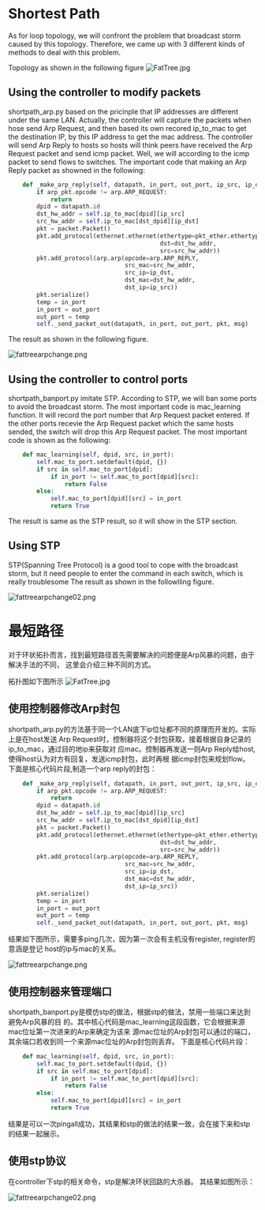 # Shortest Path
As for loop topology, we will confront the problem that broadcast storm caused by this topology.
Therefore, we came up with 3 different kinds of methods to deal with this problem.

Topology as shown in the following figure
![FatTree.jpg](https://github.com/hughesmiao/study_sdn/blob/master/shortpath/controller/images/FatTree.jpg)

## Using the controller to modify packets
shortpath_arp.py based on the pricinple that IP addresses are different under the same LAN. Actually, the controller
will capture the packets when hose send Arp Request, and then based its own recored ip_to_mac to get the destination IP,
by this IP address to get the mac address. The controller will send Arp Reply to hosts so hosts will think peers have received
the Arp Request packet and send icmp packet. Well, we will according to the icmp packet to send flows to switches.
The important code that making an Arp Reply packet as showned in the following:
``` python
    def _make_arp_reply(self, datapath, in_port, out_port, ip_src, ip_dst, pkt_ether, dst_dpid, arp_pkt, msg):
        if arp_pkt.opcode != arp.ARP_REQUEST:
            return
        dpid = datapath.id
        dst_hw_addr = self.ip_to_mac[dpid][ip_src]
        src_hw_addr = self.ip_to_mac[dst_dpid][ip_dst]
        pkt = packet.Packet()
        pkt.add_protocol(ethernet.ethernet(ethertype=pkt_ether.ethertype,
                                           dst=dst_hw_addr,
                                           src=src_hw_addr))
        pkt.add_protocol(arp.arp(opcode=arp.ARP_REPLY,
                                 src_mac=src_hw_addr,
                                 src_ip=ip_dst,
                                 dst_mac=dst_hw_addr,
                                 dst_ip=ip_src))
        pkt.serialize()
        temp = in_port
        in_port = out_port
        out_port = temp
        self._send_packet_out(datapath, in_port, out_port, pkt, msg)
```
The result as shown in the following figure.

![fattreearpchange.png](https://github.com/hughesmiao/study_sdn/blob/master/shortpath/controller/images/fattreearpchange.png)

## Using the controller to control ports
shortpath_banport.py imitate STP. According to STP, we will ban some ports to avoid the broadcast storm.
The most important code is mac_learning function. It will record the port number that Arp Request packet entered.
If the other ports recevie the Arp Request packet which the same hosts sended, the switch will drop this Arp Request packet.
The most important code is shown as the following:
```python
    def mac_learning(self, dpid, src, in_port):
        self.mac_to_port.setdefault(dpid, {})
        if src in self.mac_to_port[dpid]:
            if in_port != self.mac_to_port[dpid][src]:
                return False
        else:
            self.mac_to_port[dpid][src] = in_port
            return True
```
The result is same as the STP result, so it will show in the STP section.

## Using STP
STP(Spanning Tree Protocol) is a good tool to cope with the broadcast storm, but it need people to enter the command in each switch, which is really troublesome
The result as shown in the followlling figure.

![fattreearpchange02.png](https://github.com/hughesmiao/study_sdn/blob/master/shortpath/controller/images/fattreearpchange02.png)


# 最短路径
对于环状拓扑而言，找到最短路径首先需要解决的问题便是Arp风暴的问题，由于解决手法的不同，
这里会介绍三种不同的方式。

拓扑图如下图所示
![FatTree.jpg](https://github.com/hughesmiao/study_sdn/blob/master/shortpath/controller/images/FatTree.jpg)

## 使用控制器修改Arp封包
shortpath_arp.py的方法基于同一个LAN底下ip位址都不同的原理而开发的。实际上是在host发送
Arp Request时，控制器将这个封包获取，接着根据自身记录的ip_to_mac，通过目的地ip来获取对
应mac。控制器再发送一则Arp Reply给host,使得host认为对方有回复，发送icmp封包，此时再根
据icmp封包来规划flow。
下面是核心代码片段,制造一个arp reply的封包：
``` python
    def _make_arp_reply(self, datapath, in_port, out_port, ip_src, ip_dst, pkt_ether, dst_dpid, arp_pkt, msg):
        if arp_pkt.opcode != arp.ARP_REQUEST:
            return
        dpid = datapath.id
        dst_hw_addr = self.ip_to_mac[dpid][ip_src]
        src_hw_addr = self.ip_to_mac[dst_dpid][ip_dst]
        pkt = packet.Packet()
        pkt.add_protocol(ethernet.ethernet(ethertype=pkt_ether.ethertype,
                                           dst=dst_hw_addr,
                                           src=src_hw_addr))
        pkt.add_protocol(arp.arp(opcode=arp.ARP_REPLY,
                                 src_mac=src_hw_addr,
                                 src_ip=ip_dst,
                                 dst_mac=dst_hw_addr,
                                 dst_ip=ip_src))
        pkt.serialize()
        temp = in_port
        in_port = out_port
        out_port = temp
        self._send_packet_out(datapath, in_port, out_port, pkt, msg)
```
结果如下图所示，需要多ping几次，因为第一次会有主机没有register, register的意涵是登记
host的ip与mac的关系。

![fattreearpchange.png](https://github.com/hughesmiao/study_sdn/blob/master/shortpath/controller/images/fattreearpchange.png)

## 使用控制器来管理端口
shortpath_banport.py是模仿stp的做法，根据stp的做法，禁用一些端口来达到避免Arp风暴的目
的。其中核心代码是mac_learning这段函数，它会根据来源mac位址第一次进来的Arp来确定为该来
源mac位址的Arp封包可以通过的端口，其余端口若收到同一个来源mac位址的Arp封包则丢弃。
下面是核心代码片段：
```python
    def mac_learning(self, dpid, src, in_port):
        self.mac_to_port.setdefault(dpid, {})
        if src in self.mac_to_port[dpid]:
            if in_port != self.mac_to_port[dpid][src]:
                return False
        else:
            self.mac_to_port[dpid][src] = in_port
            return True
```
结果是可以一次pingall成功，其结果和stp的做法的结果一致，会在接下来和stp的结果一起展示。

## 使用stp协议
在controller下stp的相关命令，stp是解决环状回路的大杀器。
其结果如图所示：

![fattreearpchange02.png](https://github.com/hughesmiao/study_sdn/blob/master/shortpath/controller/images/fattreearpchange02.png)
